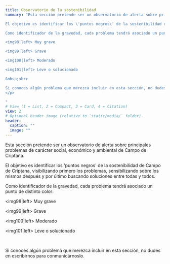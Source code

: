 ```yaml
---
title: Observatorio de la sostenibilidad
summary: "Esta sección pretende ser un observatorio de alerta sobre principales problemas de carácter social, económico y ambiental de Campo de Criptana.

El objetivo es identificar los \'puntos negros\' de la sostenibilidad de Campo de Criptana, visibilizando primero los problemas, sensibilizando sobre los mismos después y por último buscando soluciones entre todas y todos.

Como identificador de la gravedad, cada problema tendrá asociado un punto de distinto color:

<img98|left> Muy grave

<img99|left> Grave

<img100|left> Moderado

<img101|left> Leve o solucionado

&nbsp;<br>

Si conoces algún problema que merezca incluir en esta sección, no dudes en escribirnos para conmunicárnoslo.
</p>

"
# View (1 = List, 2 = Compact, 3 = Card, 4 = Citation)
view: 2
# Optional header image (relative to `static/media/` folder).
header:
  caption: ""
  image: ""
---
```


Esta sección pretende ser un observatorio de alerta sobre principales problemas de carácter social, económico y ambiental de Campo de Criptana.

El objetivo es identificar los \'puntos negros\' de la sostenibilidad de Campo de Criptana, visibilizando primero los problemas, sensibilizando sobre los mismos después y por último buscando soluciones entre todas y todos.

Como identificador de la gravedad, cada problema tendrá asociado un punto de distinto color:

<img98|left> Muy grave

<img99|left> Grave

<img100|left> Moderado

<img101|left> Leve o solucionado

&nbsp;<br>

Si conoces algún problema que merezca incluir en esta sección, no dudes en escribirnos para conmunicárnoslo.
</p>

